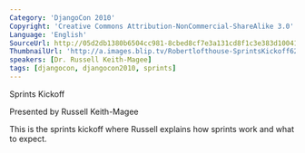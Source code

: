 ```yaml
---
Category: 'DjangoCon 2010'
Copyright: 'Creative Commons Attribution-NonCommercial-ShareAlike 3.0'
Language: 'English'
SourceUrl: http://05d2db1380b6504cc981-8cbed8cf7e3a131cd8f1c3e383d10041.r93.cf2.rackcdn.com/djangocon-2010/37_sprints-kickoff.flv
ThumbnailUrl: 'http://a.images.blip.tv/Robertlofthouse-SprintsKickoff627-565.jpg'
speakers: [Dr. Russell Keith-Magee]
tags: [djangocon, djangocon2010, sprints]
---
```

Sprints Kickoff

Presented by Russell Keith-Magee

This is the sprints kickoff where Russell explains how sprints work and what
to expect.

